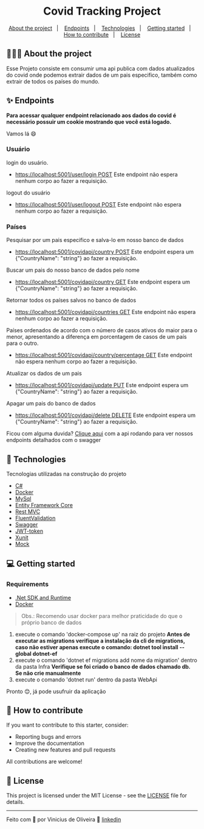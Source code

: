 <h1 align="center">
  Covid Tracking Project
</h1>

<p align="center">
  <a href="#%EF%B8%8F-about-the-project">About the project</a>&nbsp;&nbsp;&nbsp;|&nbsp;&nbsp;&nbsp;
  <a href="#✨-Endpoints">Endpoints</a>&nbsp;&nbsp;&nbsp;|&nbsp;&nbsp;&nbsp;
  <a href="#-technologies">Technologies</a>&nbsp;&nbsp;&nbsp;|&nbsp;&nbsp;&nbsp;
  <a href="#-getting-started">Getting started</a>&nbsp;&nbsp;&nbsp;|&nbsp;&nbsp;&nbsp;
  <a href="#-how-to-contribute">How to contribute</a>&nbsp;&nbsp;&nbsp;|&nbsp;&nbsp;&nbsp;
  <a href="#-license">License</a>
</p>

## 💇🏻‍♂️ About the project

Esse Projeto consiste em consumir uma api publica com dados atualizados do covid onde podemos extrair dados de um pais especifico, também como extrair de todos os países do mundo.

## ✨ Endpoints


**Para acessar qualquer endpoint relacionado aos dados do covid é necessário possuir um cookie mostrando que você está logado.**

Vamos lá 😄

### Usuário
login do usuário.
- [https://localhost:5001/user/login POST](https://localhost:5001/user/login) Este endpoint não espera nenhum corpo ao fazer a requisição.

logout do usuário
- [https://localhost:5001/user/logout POST](https://localhost:5001/user/logout) Este endpoint não espera nenhum corpo ao fazer a requisição.

### Países
Pesquisar por um pais especifico e salva-lo em nosso banco de dados
- [https://localhost:5001/covidapi/country POST](https://localhost:5001/covidapi/country) Este endpoint espera um {"CountryName": "string"} ao fazer a requisição.

Buscar um pais do nosso banco de dados pelo nome
- [https://localhost:5001/covidapi/country GET](https://localhost:5001/covidapi/country) Este endpoint espera um {"CountryName": "string"} ao fazer a requisição.

Retornar todos os países salvos no banco de dados
- [https://localhost:5001/covidapi/countries GET](https://localhost:5001/covidapi/countries) Este endpoint não espera nenhum corpo ao fazer a requisição.

Países ordenados de acordo com o número de casos ativos do maior 
para o menor, apresentando a diferença em porcentagem de casos de um país para o 
outro.
- [https://localhost:5001/covidapi/country/percentage GET](https://localhost:5001/covidapi/country/percentage) Este endpoint não espera nenhum corpo ao fazer a requisição.

Atualizar os dados de um pais
- [https://localhost:5001/covidapi/update PUT](https://localhost:5001/covidapi/update) Este endpoint espera um {"CountryName": "string"} ao fazer a requisição.

Apagar um pais do banco de dados
- [https://localhost:5001/covidapi/delete DELETE](https://localhost:5001/covidapi/delete) Este endpoint espera um {"CountryName": "string"} ao fazer a requisição.

Ficou com alguma duvida? [Clique aqui](https://localhost:5001/swagger/index.html) com a api rodando para ver nossos endpoints detalhados com o swagger


## 🚀 Technologies

Tecnologias utilizadas na construção do projeto 

- [C#](https://docs.microsoft.com/pt-br/dotnet/csharp/)
- [Docker](https://docs.docker.com/get-started/)
- [MySql](https://dev.mysql.com/doc/dev/connector-net/8.0/html/connector-net-reference.htm)
- [Entity Framework Core](https://dev.mysql.com/doc/connector-net/en/connector-net-introduction.html)
- [Rest MVC](https://docs.microsoft.com/pt-br/aspnet/mvc/overview/getting-started/introduction/getting-started)
- [FluentValidation](https://docs.fluentvalidation.net/en/latest/aspnet.html)
- [Swagger](https://swagger.io/docs/)
- [JWT-token](https://github.com/AzureAD/azure-activedirectory-identitymodel-extensions-for-dotnet)
- [Xunit](https://xunit.net/)
- [Mock](https://github.com/Moq/moq4/wiki/Quickstart)

## 💻 Getting started

### Requirements

- [.Net SDK and Runtime](https://dotnet.microsoft.com/download)
- [Docker](https://www.docker.com/products/docker-desktop)

> Obs.: Recomendo usar docker para melhor praticidade do que o próprio banco de dados

1. execute o comando 'docker-compose up' na raiz do projeto
**Antes de executar as migrations verifique a instalação da cli de migrations, caso não estiver apenas execute o comando: dotnet tool install --global dotnet-ef**
2. execute o comando 'dotnet ef migrations add nome da migration' dentro da pasta Infra
**Verifique se foi criado o banco de dados chamado db. Se não crie manualmente**
3. execute o comando 'dotnet run' dentro da pasta WebApi

Pronto 😊, já pode usufruir da aplicação

## 🤔 How to contribute


If you want to contribute to this starter, consider:

- Reporting bugs and errors
- Improve the documentation
- Creating new features and pull requests

All contributions are welcome!


## 📝 License

This project is licensed under the MIT License - see the [LICENSE](LICENSE) file for details.

---

Feito com 💙 por Vinicius de Oliveira 👋 [linkedin](https://www.linkedin.com/in/vinicius-de-oliveira-2273821a0/)